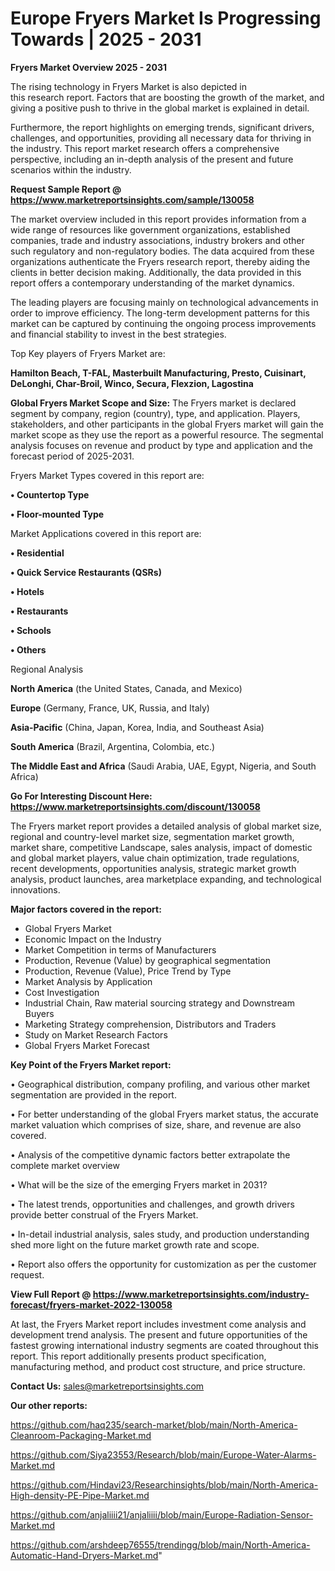 # Europe Fryers Market Is Progressing Towards | 2025 - 2031

<Strong> Fryers Market Overview 2025 - 2031</strong>

The rising technology in Fryers Market is also depicted in this research report. Factors that are boosting the growth of the market, and giving a positive push to thrive in the global market is explained in detail.

Furthermore, the report highlights on emerging trends, significant drivers, challenges, and opportunities, providing all necessary data for thriving in the industry. This report market research offers a comprehensive perspective, including an in-depth analysis of the present and future scenarios within the industry.

<strong>Request Sample Report @ <a href=https://www.marketreportsinsights.com/sample/130058>https://www.marketreportsinsights.com/sample/130058</a></strong>

The market overview included in this report provides information from a wide range of resources like government organizations, established companies, trade and industry associations, industry brokers and other such regulatory and non-regulatory bodies. The data acquired from these organizations authenticate the Fryers research report, thereby aiding the clients in better decision making. Additionally, the data provided in this report offers a contemporary understanding of the market dynamics.

The leading players are focusing mainly on technological advancements in order to improve efficiency. The long-term development patterns for this market can be captured by continuing the ongoing process improvements and financial stability to invest in the best strategies.

Top Key players of Fryers Market are:

<strong>Hamilton Beach, T-FAL, Masterbuilt Manufacturing, Presto, Cuisinart, DeLonghi, Char-Broil, Winco, Secura, Flexzion, Lagostina</strong>

<strong><b>Global Fryers Market Scope and Size:</b></strong>
The Fryers market is declared segment by company, region (country), type, and application. Players, stakeholders, and other participants in the global Fryers market will gain the market scope as they use the report as a powerful resource. The segmental analysis focuses on revenue and product by type and application and the forecast period of 2025-2031.

Fryers Market Types covered in this report are:

<strong>• Countertop Type

• Floor-mounted Type</strong>

Market Applications covered in this report are:

<strong>• Residential

• Quick Service Restaurants (QSRs)

• Hotels

• Restaurants

• Schools

• Others</strong> 

Regional Analysis

<strong>North America</strong> (the United States, Canada, and Mexico)

<strong>Europe</strong> (Germany, France, UK, Russia, and Italy)

<strong>Asia-Pacific</strong> (China, Japan, Korea, India, and Southeast Asia)

<strong>South America</strong> (Brazil, Argentina, Colombia, etc.)

<strong>The Middle East and Africa</strong> (Saudi Arabia, UAE, Egypt, Nigeria, and South Africa)

<strong>Go For Interesting Discount Here: <a href=https://www.marketreportsinsights.com/discount/130058>https://www.marketreportsinsights.com/discount/130058</a></strong>

The Fryers market report provides a detailed analysis of global market size, regional and country-level market size, segmentation market growth, market share, competitive Landscape, sales analysis, impact of domestic and global market players, value chain optimization, trade regulations, recent developments, opportunities analysis, strategic market growth analysis, product launches, area marketplace expanding, and technological innovations.

<strong><b>Major factors covered in the report:</b></strong>
<ul>
  <li>Global Fryers Market </li>
  <li>Economic Impact on the Industry</li>
  <li>Market Competition in terms of Manufacturers</li>
  <li>Production, Revenue (Value) by geographical segmentation</li>
  <li>Production, Revenue (Value), Price Trend by Type</li>
  <li>Market Analysis by Application</li>
  <li>Cost Investigation</li>
  <li>Industrial Chain, Raw material sourcing strategy and Downstream Buyers</li>
  <li>Marketing Strategy comprehension, Distributors and Traders</li>
  <li>Study on Market Research Factors</li>
  <li>Global Fryers Market Forecast</li>
</ul>

<strong><b>Key Point of the Fryers Market report:</b></strong>

• Geographical distribution, company profiling, and various other market segmentation are provided in the report.

• For better understanding of the global Fryers market status, the accurate market valuation which comprises of size, share, and revenue are also covered.

• Analysis of the competitive dynamic factors better extrapolate the complete market overview

• What will be the size of the emerging Fryers market in 2031?

• The latest trends, opportunities and challenges, and growth drivers provide better construal of the Fryers Market.

• In-detail industrial analysis, sales study, and production understanding shed more light on the future market growth rate and scope.

• Report also offers the opportunity for customization as per the customer request.

<strong><b>View Full Report @ <a href=https://www.marketreportsinsights.com/industry-forecast/fryers-market-2022-130058>https://www.marketreportsinsights.com/industry-forecast/fryers-market-2022-130058</a></b></strong>


At last, the Fryers Market report includes investment come analysis and development trend analysis. The present and future opportunities of the fastest growing international industry segments are coated throughout this report. This report additionally presents product specification, manufacturing method, and product cost structure, and price structure.

<strong>Contact Us:</strong>
sales@marketreportsinsights.com

<strong>Our other reports:</strong>

<a href=https://github.com/haq235/search-market/blob/main/North-America-Cleanroom-Packaging-Market.md>https://github.com/haq235/search-market/blob/main/North-America-Cleanroom-Packaging-Market.md</a>

<a href=https://github.com/Siya23553/Research/blob/main/Europe-Water-Alarms-Market.md>https://github.com/Siya23553/Research/blob/main/Europe-Water-Alarms-Market.md</a>

<a href=https://github.com/Hindavi23/Researchinsights/blob/main/North-America-High-density-PE-Pipe-Market.md>https://github.com/Hindavi23/Researchinsights/blob/main/North-America-High-density-PE-Pipe-Market.md</a>

<a href=https://github.com/anjaliiii21/anjaliiii/blob/main/Europe-Radiation-Sensor-Market.md>https://github.com/anjaliiii21/anjaliiii/blob/main/Europe-Radiation-Sensor-Market.md</a>

<a href=https://github.com/arshdeep76555/trendingg/blob/main/North-America-Automatic-Hand-Dryers-Market.md>https://github.com/arshdeep76555/trendingg/blob/main/North-America-Automatic-Hand-Dryers-Market.md</a>"
 
